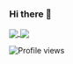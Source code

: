### Hi there 👋

<a href="https://github.com/akme">
  <img align="center" src="https://github-readme-stats.vercel.app/api/top-langs/?username=akme&hide=html,css&theme=radical&layout=compact" />
</a>
<a href="https://github.com/akme">
  <img align="center" src="https://github-readme-stats.vercel.app/api?username=akme&count_private=true&theme=radical&hide=contribs&show_icons=true&hide_title=true" />
</a>
  
![Profile views](https://gpvc.arturio.dev/akme)
<!-- 
**akme/akme** is a ✨ _special_ ✨ repository because its `README.md` (this file) appears on your GitHub profile.

Here are some ideas to get you started: 

- 🔭 I’m currently working on ...
- 🌱 I’m currently learning ...
- 👯 I’m looking to collaborate on ...
- 🤔 I’m looking for help with ...
- 💬 Ask me about ...
- 📫 How to reach me: ...
- 😄 Pronouns: ...
- ⚡ Fun fact: ...
-->

